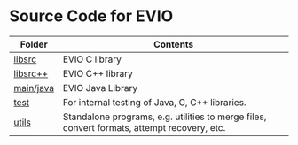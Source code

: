 #  **Source Code for EVIO**

| Folder       | Contents                                                        
|------------|----------------------------------------------------------------------
| [libsrc](libsrc)       | EVIO C library  |
| [libsrc++](libsrc++)   | EVIO C++ library  |
| [main/java](main/java) | EVIO Java Library  |
| [test](test)           | For internal testing of Java, C, C++ libraries.     |
| [utils](utils)         | Standalone programs, e.g. utilities to merge files, convert formats, attempt recovery, etc. |

